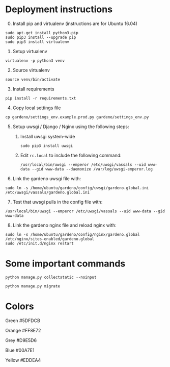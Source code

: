 # Deployment instructions

0) Install pip and virtualenv (instructions are for Ubuntu 16.04)

```
sudo apt-get install python3-pip
sudo pip3 install --upgrade pip
sudo pip3 install virtualenv
```

1) Setup virtualenv

```
virtualenv -p python3 venv
```

2) Source virtualenv

```
source venv/bin/activate
```

3) Install requirements

```
pip install -r requirements.txt
```

4) Copy local settings file

```
cp gardeno/settings_env.example.prod.py gardeno/settings_env.py
```

5) Setup uwsgi / Django / Nginx using the following steps:

    1) Install uwsgi system-wide
    
        ```
        sudo pip3 install uwsgi
        ```
    
    2) Edit `rc.local` to include the following command:
    
        ```
        /usr/local/bin/uwsgi --emperor /etc/uwsgi/vassals --uid www-data --gid www-data --daemonize /var/log/uwsgi-emperor.log
        ```
        
6) Link the gardeno uwsgi file with:

```
sudo ln -s /home/ubuntu/gardeno/config/uwsgi/gardeno.global.ini /etc/uwsgi/vassals/gardeno.global.ini 
```
    
7) Test that uwsgi pulls in the config file with:

```
/usr/local/bin/uwsgi --emperor /etc/uwsgi/vassals --uid www-data --gid www-data
```

8) Link the gardeno nginx file and reload nginx with:

```
sudo ln -s /home/ubuntu/gardeno/config/nginx/gardeno.global /etc/nginx/sites-enabled/gardeno.global
sudo /etc/init.d/nginx restart
```


# Some important commands

```
python manage.py collectstatic --noinput
```

```
python manage.py migrate
```

# Colors

Green
#5DFDCB

Orange
#FF8E72

Grey
#D9E5D6

Blue
#00A7E1

Yellow
#EDDEA4